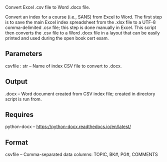 Convert Excel .csv file to Word .docx file.

Convert an index for a course (i.e., SANS) from Excel to Word.  The first
step is to save the main Excel index spreadsheet from the .xlsx file to
a UTF-8 comma-delimited .csv file; this step is done manually in Excel.
This script then converts the .csv file to a Word .docx file in a
layout that can be easily printed and used during the open book cert exam.

Parameters
----------
csvfile : str – Name of index CSV file to convert to .docx.

Output
------
<csvfile>.docx – Word document created from CSV index file; created in directory script is run from.

Requires
--------
python-docx – https://python-docx.readthedocs.io/en/latest/

Format
------
csvfile – Comma-separated data columns: TOPIC, BK#, PG#, COMMENTS
